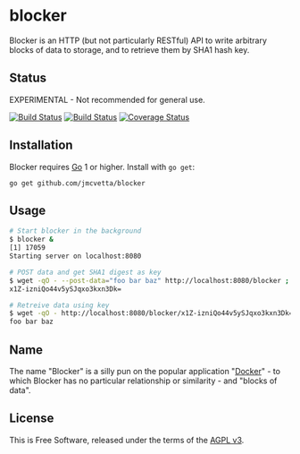 blocker
=======

Blocker is an HTTP (but not particularly RESTful) API to write arbitrary blocks
of data to storage, and to retrieve them by SHA1 hash key.


## Status

EXPERIMENTAL - Not recommended for general use.

[![Build Status](https://travis-ci.org/jmcvetta/blocker.png?branch=master)](https://travis-ci.org/jmcvetta/blocker)
[![Build Status](https://drone.io/github.com/jmcvetta/blocker/status.png)](https://drone.io/github.com/jmcvetta/blocker/latest)
[![Coverage Status](https://coveralls.io/repos/jmcvetta/blocker/badge.png?branch=master)](https://coveralls.io/r/jmcvetta/blocker?branch=master)


## Installation

Blocker requires [Go](http://golang.org) 1 or higher.  Install with `go get`:

```
go get github.com/jmcvetta/blocker
```


## Usage

```bash
# Start blocker in the background
$ blocker &
[1] 17059
Starting server on localhost:8080

# POST data and get SHA1 digest as key
$ wget -qO - --post-data="foo bar baz" http://localhost:8080/blocker ; echo
x1Z-izniQo44v5ySJqxo3kxn3Dk=

# Retreive data using key
$ wget -qO - http://localhost:8080/blocker/x1Z-izniQo44v5ySJqxo3kxn3Dk= ; echo
foo bar baz
```


## Name

The name "Blocker" is a silly pun on the popular application
"[Docker](https://github.com/dotcloud/docker)" - to which Blocker has no
particular relationship or similarity - and "blocks of data".


## License

This is Free Software, released under the terms of the [AGPL
v3](http://www.gnu.org/licenses/agpl-3.0.html).

